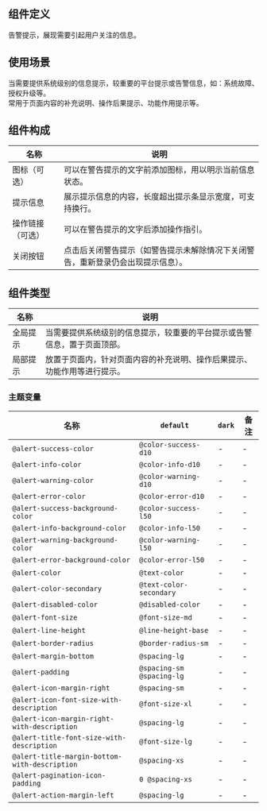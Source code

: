 ## 组件定义

告警提示，展现需要引起用户关注的信息。

## 使用场景

当需要提供系统级别的信息提示，较重要的平台提示或告警信息，如：系统故障、授权升级等。  
常用于页面内容的补充说明、操作后果提示、功能作用提示等。

## 组件构成

| 名称 | 说明  |
| --- | ---  |
| 图标（可选） | 可以在警告提示的文字前添加图标，用以明示当前信息状态。 |
| 提示信息 | 展示提示信息的内容，长度超出提示条显示宽度，可支持换行。 |
| 操作链接（可选） | 可以在警告提示的文字后添加操作指引。 |
| 关闭按钮 | 点击后关闭警告提示（如警告提示未解除情况下关闭警告，重新登录仍会出现提示信息）。 |

## 组件类型

| 名称 | 说明  |
| --- | ---  |
| 全局提示 | 当需要提供系统级别的信息提示，较重要的平台提示或告警信息，置于页面顶部。 |
| 局部提示 | 放置于页面内，针对页面内容的补充说明、操作后果提示、功能作用等进行提示。 |

### 主题变量

| 名称 | `default` | `dark` | 备注 |
| --- | --- | --- | --- |
| `@alert-success-color` | `@color-success-d10` | - | - |
| `@alert-info-color` | `@color-info-d10` | - | - |
| `@alert-warning-color` | `@color-warning-d10` | - | - |
| `@alert-error-color` | `@color-error-d10` | - | - |
| `@alert-success-background-color` | `@color-success-l50` | - | - |
| `@alert-info-background-color` | `@color-info-l50` | - | - |
| `@alert-warning-background-color` | `@color-warning-l50` | - | - |
| `@alert-error-background-color` | `@color-error-l50` | - | - |
| `@alert-color` | `@text-color` | - | - |
| `@alert-color-secondary` | `@text-color-secondary` | - | - |
| `@alert-disabled-color` | `@disabled-color` | - | - |
| `@alert-font-size` | `@font-size-md` | - | - |
| `@alert-line-height` | `@line-height-base` | - | - |
| `@alert-border-radius` | `@border-radius-sm` | - | - |
| `@alert-margin-bottom` | `@spacing-lg` | - | - |
| `@alert-padding` | `@spacing-sm @spacing-lg` | - | - |
| `@alert-icon-margin-right` | `@spacing-sm` | - | - |
| `@alert-icon-font-size-with-description` | `@font-size-xl` | - | - |
| `@alert-icon-margin-right-with-description` | `@spacing-lg` | - | - |
| `@alert-title-font-size-with-description` | `@font-size-lg` | - | - |
| `@alert-title-margin-bottom-with-description` | `@spacing-xs` | - | - |
| `@alert-pagination-icon-padding` | `0 @spacing-xs` | - | - |
| `@alert-action-margin-left` | `@spacing-lg` | - | - |
